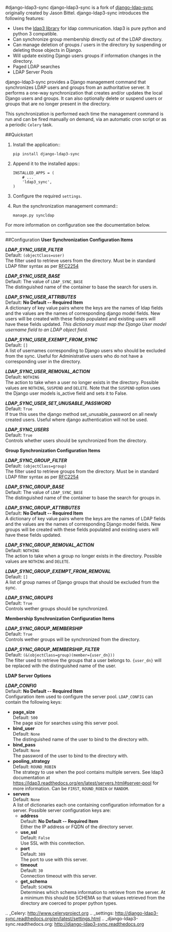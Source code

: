 #django-ldap3-sync
django-ldap3-sync is a fork of [django-ldap-sync](https://github.com/jbittel/django-ldap-sync) originally created by Jason Bittel.
django-ldap3-sync introduces the following features:

 - Uses the [ldap3 library](https://github.com/cannatag/ldap3) for ldap communication. ldap3 is pure python and python 3 compatible.
 - Can synchronize group membership directly out of the LDAP directory.
 - Can manage deletion of groups / users in the directory by suspending or deleting those objects in Django.
 - Will update existing Django users groups if information changes in the directory.
 - Paged LDAP searches
 - LDAP Server Pools

django-ldap3-sync provides a Django management command that synchronizes LDAP
users and groups from an authoritative server. It performs a one-way
synchronization that creates and/or updates the local Django users and groups. It can also optionally delete or suspend users or groups that are no longer present in the directory.

This synchronization is performed each time the management command is run and
can be fired manually on demand, via an automatic cron script or as a periodic
`Celery` task.

##Quickstart
1. Install the application::

      `pip install django-ldap3-sync`

2. Append it to the installed apps::

      ```
      INSTALLED_APPS = (
          # ...
          'ldap3_sync',
      )
      ```

3. Configure the required `settings`.

4. Run the synchronization management command::

      `manage.py syncldap`

For more information on configuration see the documentation below.


----------

##Configuration
**User Synchronization Configuration Items**

***LDAP_SYNC_USER_FILTER***  
Default: `(objectClass=user)`  
The filter used to retrieve users from the directory. Must be in standard LDAP filter syntax as per [RFC2254](http://www.ietf.org/rfc/rfc2254.txt?number=2254)

***LDAP_SYNC_USER_BASE***  
Default: The value of `LDAP_SYNC_BASE`  
The distinguished name of the container to base the search for users in.

***LDAP_SYNC_USER_ATTRIBUTES***  
Default: **No Default -- Required Item**  
A dictionary of key value pairs where the keys are the names of ldap fields and the values are the names of corresponding django model fields. New users will be created with these fields populated and existing users will have these fields updated. *This dictionary must map the Django User model username field to an LDAP object field.*

***LDAP_SYNC_USER_EXEMPT_FROM_SYNC***  
Default: `[]`  
A list of usernames corresponding to Django users who should be excluded from the sync. Useful for Administrative users who do not have a corresponding user in the directory.

***LDAP_SYNC_USER_REMOVAL_ACTION***  
Default: `NOTHING`  
The action to take when a user no longer exists in the directory. Possible values are `NOTHING`, `SUSPEND` and `DELETE`. Note that the `SUSPEND` option uses the Django user models is_active field and sets it to False.

***LDAP_SYNC_USER_SET_UNUSABLE_PASSWORD***  
Default: `True`  
If true this uses the django method set_unusable_password on all newly created users. Useful where django authentication will not be used.

***LDAP_SYNC_USERS***  
Default: `True`  
Controls whether users should be synchronized from the directory.

**Group Synchronization Configuration Items**  

***LDAP_SYNC_GROUP_FILTER***  
Default: `(objectClass=group)`  
The filter used to retrieve groups from the directory. Must be in standard LDAP filter syntax as per [RFC2254](http://www.ietf.org/rfc/rfc2254.txt?number=2254)

***LDAP_SYNC_GROUP_BASE***  
Default: The value of `LDAP_SYNC_BASE`  
The distinguished name of the container to base the search for groups in.

***LDAP_SYNC_GROUP_ATTRIBUTES***  
Default: **No Default -- Required Item**  
A dictionary of key value pairs where the keys are the names of LDAP fields and the values are the names of corresponding Django model fields. New groups will be created with these fields populated and existing users will have these fields updated.

***LDAP_SYNC_GROUP_REMOVAL_ACTION***  
Default: `NOTHING`  
The action to take when a group no longer exists in the directory. Possible values are `NOTHING` and `DELETE`.

***LDAP_SYNC_GROUP_EXEMPT_FROM_REMOVAL***  
Default: `[]`  
A list of group names of Django groups that should be excluded from the sync.

***LDAP_SYNC_GROUPS***  
Default: `True`  
Controls wether groups should be synchronized.

**Membership Synchronization Configuration Items**  

***LDAP_SYNC_GROUP_MEMBERSHIP***  
Default: `True`  
Controls wether groups will be synchronized from the directory.

***LDAP_SYNC_GROUP_MEMBERSHIP_FILTER***  
Default: `(&(objectClass=group)(member={user_dn}))`  
The filter used to retrieve the groups that a user belongs to. `{user_dn}` will be replaced with the distinguished name of the user.

**LDAP Server Options**  

***LDAP_CONFIG***  
Default: **No Default -- Required Item**  
Configuration item used to configure the server pool. `LDAP_CONFIG` can contain the following keys:

 - **page_size**  
	Default: `500`  
	The page size for searches using this server pool.  
 - **bind_user**  
    Default: `None`  
    The distinguished name of the user to bind to the directory with.  
 - **bind_pass**  
   Default: `None`  
   The password of the user to bind to the directory with.  
 - **pooling_strategy**  
   Default: `ROUND_ROBIN`  
   The strategy to use when the pool contains multiple servers. See ldap3 documentation at      https://ldap3.readthedocs.org/en/latest/servers.html#server-pool for more information. Can be   `FIRST`, `ROUND_ROBIN` or `RANDOM`.  
 - **servers**  
Default: `None`  
A list of dictionaries each one containing configuration information for a server. Possible server configuration keys are:  
	 - **address**  
		Default: **No Default -- Required Item**  
		Either the IP address or FQDN of the directory server.  
	 - **use_ssl**  
		Default: `False`  
		Use SSL with this conntection.  
	 - **port**  
	   Default: `389`  
	   The port to use with this server.  
	 - **timeout**  
		Default: `30`  
		Connection timeout with this server.  
	 - **get_schema**  
		Default: `SCHEMA`  
	Determines which schema information to retrieve from the server. At a minimum this should be SCHEMA so that values retrieved from the directory are coerced to proper python types.  


.. _Celery: http://www.celeryproject.org
.. _settings: http://django-ldap3-sync.readthedocs.org/en/latest/settings.html
.. _django-ldap3-sync.readthedocs.org: http://django-ldap3-sync.readthedocs.org
